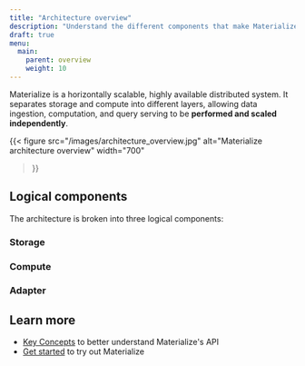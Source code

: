 ```yaml
---
title: "Architecture overview"
description: "Understand the different components that make Materialize a horizontally scalable, highly available distributed system."
draft: true
menu:
  main:
    parent: overview
    weight: 10
---
```


Materialize is a horizontally scalable, highly available distributed system. It separates storage and compute into different layers, allowing data ingestion, computation, and query serving to be **performed and scaled independently**.

{{<
    figure src="/images/architecture_overview.jpg"
    alt="Materialize architecture overview"
    width="700"
>}}

## Logical components

The architecture is broken into three logical components:

### Storage

### Compute

### Adapter

## Learn more

- [Key Concepts](/overview/key-concepts/) to better understand Materialize's API
- [Get started](/get-started) to try out Materialize
